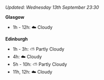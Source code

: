 *Updated: Wednesday 13th September 23:30*

**Glasgow**

* 1h - 12h: :cloud: Cloudy

**Edinburgh**

* 1h - 3h: :partly_sunny: Partly Cloudy
* 4h: :cloud: Cloudy
* 5h - 10h: :partly_sunny: Partly Cloudy
* 11h, 12h: :cloud: Cloudy

